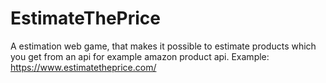 # EstimateThePrice
A estimation web game, that makes it possible to estimate products which you get from an api for example amazon product api.
Example: https://www.estimatetheprice.com/
